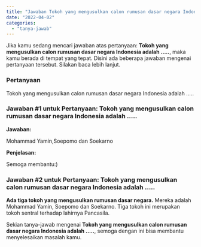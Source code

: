 ```yaml
---
title: "Jawaban Tokoh yang mengusulkan calon rumusan dasar negara Indonesia adalah ….."
date: "2022-04-02"
categories: 
  - "tanya-jawab"
---
```


Jika kamu sedang mencari jawaban atas pertanyaan: **Tokoh yang mengusulkan calon rumusan dasar negara Indonesia adalah …..**, maka kamu berada di tempat yang tepat. Disini ada beberapa jawaban mengenai pertanyaan tersebut. Silakan baca lebih lanjut.

### Pertanyaan

Tokoh yang mengusulkan calon rumusan dasar negara Indonesia adalah …..

### Jawaban #1 untuk Pertanyaan: Tokoh yang mengusulkan calon rumusan dasar negara Indonesia adalah …..

**Jawaban:**

Mohammad Yamin,Soepomo dan Soekarno

**Penjelasan:**

Semoga membantu:)

### Jawaban #2 untuk Pertanyaan: Tokoh yang mengusulkan calon rumusan dasar negara Indonesia adalah …..

**Ada tiga tokoh yang mengusulkan rumusan dasar negara.** Mereka adalah Mohammad Yamin, Soepomo dan Soekarno. Tiga tokoh ini merupakan tokoh sentral terhadap lahirnya Pancasila.

Sekian tanya-jawab mengenai **Tokoh yang mengusulkan calon rumusan dasar negara Indonesia adalah …..**, semoga dengan ini bisa membantu menyelesaikan masalah kamu.
